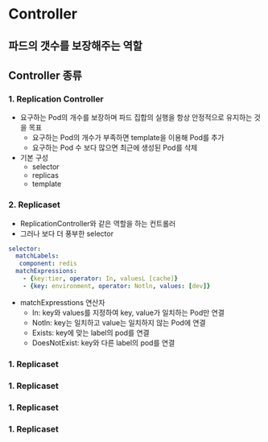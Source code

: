 # Controller 
## 파드의 갯수를 보장해주는 역할

## Controller 종류
### 1. Replication Controller
- 요구하는 Pod의 개수를 보장하며 파드 집합의 실행을 항상 안정적으로 유지하는 것을 목표
    - 요구하는 Pod의 개수가 부족하면 template을 이용해 Pod를 추가
    - 요구하는 Pod 수 보다 많으면 최근에 생성된 Pod를 삭제
- 기본 구성
    - selector
    - replicas
    - template
### 2. Replicaset
- ReplicationController와 같은 역할을 하는 컨트롤러
- 그러나 보다 더 풍부한 selector
```yaml
selector:
  matchLabels:
   component: redis
  matchExpressions:
    - {key:tier, operator: In, valuesL [cache]}
    - {key: environment, operator: Notln, values: [dev]}
```
- matchExpresstions 연산자
    - In: key와 values를 지정하여 key, value가 일치하는 Pod만 연결
    - Notln: key는 일치하고 value는 일치하지 않는 Pod에 연결
    - Exists: key에 맞는 label의 pod를 연결
    - DoesNotExist: key와 다른 label의 pod를 연결
### 1. Replicaset
### 1. Replicaset
### 1. Replicaset
### 1. Replicaset




